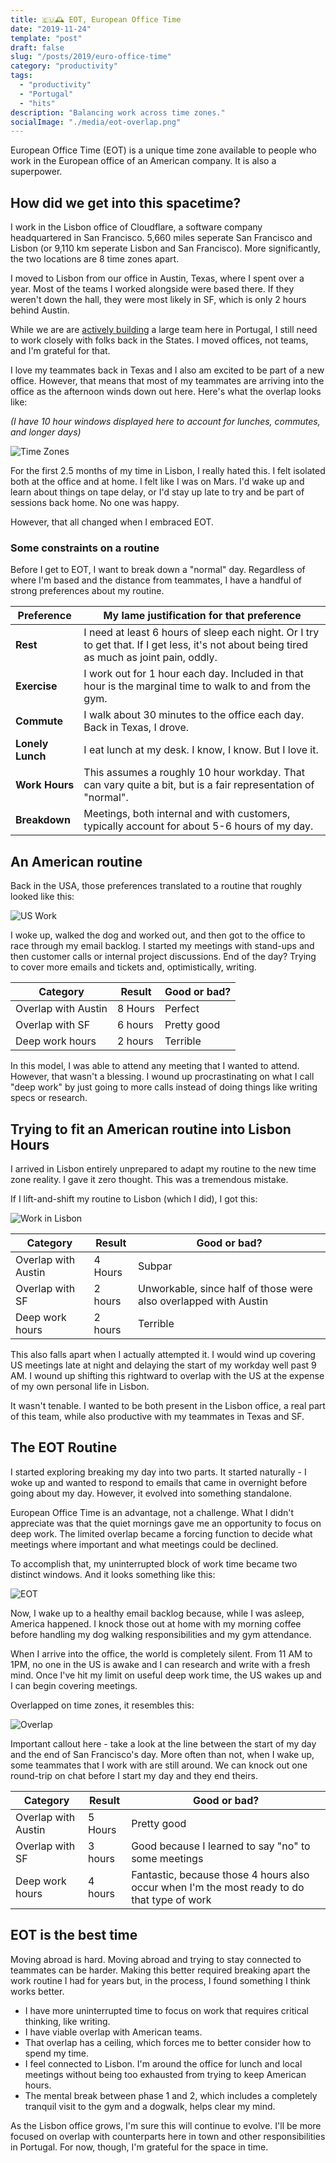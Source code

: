 ```yaml
---
title: 🇪🇺🕰️ EOT, European Office Time
date: "2019-11-24"
template: "post"
draft: false
slug: "/posts/2019/euro-office-time"
category: "productivity"
tags:
  - "productivity"
  - "Portugal"
  - "hits"
description: "Balancing work across time zones."
socialImage: "./media/eot-overlap.png"
---
```


European Office Time (EOT) is a unique time zone available to people who work in the European office of an American company. It is also a superpower.

## How did we get into this spacetime?

I work in the Lisbon office of Cloudflare, a software company headquartered in San Francisco. 5,660 miles seperate San Francisco and Lisbon (or 9,110 km seperate Lisbon and San Francisco). More significantly, the two locations are 8 time zones apart.

I moved to Lisbon from our office in Austin, Texas, where I spent over a year. Most of the teams I worked alongside were based there. If they weren't down the hall, they were most likely in SF, which is only 2 hours behind Austin.

While we are are [actively building](https://www.cloudflare.com/careers/locations/lisbon/) a large team here in Portugal, I still need to work closely with folks back in the States. I moved offices, not teams, and I'm grateful for that.

I love my teammates back in Texas and I also am excited to be part of a new office. However, that means that most of my teammates are arriving into the office as the afternoon winds down out here. Here's what the overlap looks like:

*(I have 10 hour windows displayed here to account for lunches, commutes, and longer days)*

![Time Zones](./media/timezones.png)

For the first 2.5 months of my time in Lisbon, I really hated this. I felt isolated both at the office and at home. I felt like I was on Mars. I'd wake up and learn about things on tape delay, or I'd stay up late to try and be part of sessions back home. No one was happy.

However, that all changed when I embraced EOT.

### Some constraints on a routine

Before I get to EOT, I want to break down a "normal" day. Regardless of where I'm based and the distance from teammates, I have a handful of strong preferences about my routine.

|Preference|My lame justification for that preference|
|---|---|
|**Rest**|I need at least 6 hours of sleep each night. Or I try to get that. If I get less, it's not about being tired as much as joint pain, oddly.|
|**Exercise**|I work out for 1 hour each day. Included in that hour is the marginal time to walk to and from the gym.|
|**Commute**|I walk about 30 minutes to the office each day. Back in Texas, I drove.|
|**Lonely Lunch**|I eat lunch at my desk. I know, I know. But I love it.|
|**Work Hours**|This assumes a roughly 10 hour workday. That can vary quite a bit, but is a fair representation of "normal".|
|**Breakdown**|Meetings, both internal and with customers, typically account for about 5-6 hours of my day.|

## An American routine

Back in the USA, those preferences translated to a routine that roughly looked like this:

![US Work](./media/us-work.png)

I woke up, walked the dog and worked out, and then got to the office to race through my email backlog. I started my meetings with stand-ups and then customer calls or internal project discussions. End of the day? Trying to cover more emails and tickets and, optimistically, writing.

| Category | Result | Good or bad? |
|---|---|---|
| Overlap with Austin | 8 Hours | Perfect |
| Overlap with SF | 6 hours | Pretty good |
| Deep work hours | 2 hours | Terrible |

In this model, I was able to attend any meeting that I wanted to attend. However, that wasn't a blessing. I wound up procrastinating on what I call "deep work" by just going to more calls instead of doing things like writing specs or research.

## Trying to fit an American routine into Lisbon Hours

I arrived in Lisbon entirely unprepared to adapt my routine to the new time zone reality. I gave it zero thought. This was a tremendous mistake.

If I lift-and-shift my routine to Lisbon (which I did), I got this:

![Work in Lisbon](./media/us-work-in-lisbon.png)

| Category | Result | Good or bad? |
|---|---|---|
| Overlap with Austin | 4 Hours | Subpar |
| Overlap with SF | 2 hours | Unworkable, since half of those were also overlapped with Austin |
| Deep work hours | 2 hours | Terrible |

This also falls apart when I actually attempted it. I would wind up covering US meetings late at night and delaying the start of my workday well past 9 AM. I wound up shifting this rightward to overlap with the US at the expense of my own personal life in Lisbon.

It wasn't tenable. I wanted to be both present in the Lisbon office, a real part of this team, while also productive with my teammates in Texas and SF.

## The EOT Routine

I started exploring breaking my day into two parts. It started naturally - I woke up and wanted to respond to emails that came in overnight before going about my day. However, it evolved into something standalone.

European Office Time is an advantage, not a challenge. What I didn't appreciate was that the quiet mornings gave me an opportunity to focus on deep work. The limited overlap became a forcing function to decide what meetings where important and what meetings could be declined.

To accomplish that, my uninterrupted block of work time became two distinct windows. And it looks something like this:

![EOT](./media/eot.png)

Now, I wake up to a healthy email backlog because, while I was asleep, America happened. I knock those out at home with my morning coffee before handling my dog walking responsibilities and my gym attendance.

When I arrive into the office, the world is completely silent. From 11 AM to 1PM, no one in the US is awake and I can research and write with a fresh mind. Once I've hit my limit on useful deep work time, the US wakes up and I can begin covering meetings.

Overlapped on time zones, it resembles this:

![Overlap](./media/eot-overlap.png)

Important callout here - take a look at the line between the start of my day and the end of San Francisco's day. More often than not, when I wake up, some teammates that I work with are still around. We can knock out one round-trip on chat before I start my day and they end theirs.


| Category | Result | Good or bad? |
|---|---|---|
| Overlap with Austin | 5 Hours | Pretty good |
| Overlap with SF | 3 hours | Good because I learned to say "no" to some meetings |
| Deep work hours | 4 hours | Fantastic, because those 4 hours also occur when I'm the most ready to do that type of work |

## EOT is the best time

Moving abroad is hard. Moving abroad and trying to stay connected to teammates can be harder. Making this better required breaking apart the work routine I had for years but, in the process, I found something I think works better.

* I have more uninterrupted time to focus on work that requires critical thinking, like writing.
* I have viable overlap with American teams.
* That overlap has a ceiling, which forces me to better consider how to spend my time.
* I feel connected to Lisbon. I'm around the office for lunch and local meetings without being too exhausted from trying to keep American hours.
* The mental break between phase 1 and 2, which includes a completely tranquil visit to the gym and a dogwalk, helps clear my mind.

As the Lisbon office grows, I'm sure this will continue to evolve. I'll be more focused on overlap with counterparts here in town and other responsibilities in Portugal. For now, though, I'm grateful for the space in time.
